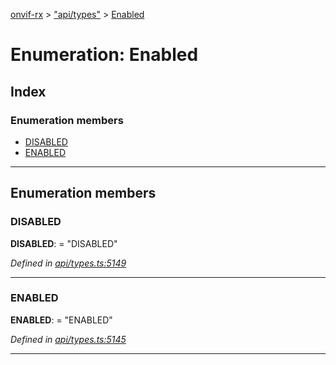 [onvif-rx](../README.md) > ["api/types"](../modules/_api_types_.md) > [Enabled](../enums/_api_types_.enabled.md)

# Enumeration: Enabled

## Index

### Enumeration members

* [DISABLED](_api_types_.enabled.md#disabled)
* [ENABLED](_api_types_.enabled.md#enabled)

---

## Enumeration members

<a id="disabled"></a>

###  DISABLED

**DISABLED**:  = "DISABLED"

*Defined in [api/types.ts:5149](https://github.com/patrickmichalina/onvif-rx/blob/3ab1739/src/api/types.ts#L5149)*

___
<a id="enabled"></a>

###  ENABLED

**ENABLED**:  = "ENABLED"

*Defined in [api/types.ts:5145](https://github.com/patrickmichalina/onvif-rx/blob/3ab1739/src/api/types.ts#L5145)*

___

